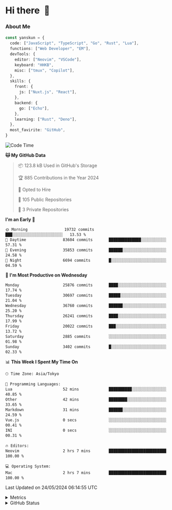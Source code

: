 # Hi there&nbsp; :wave:

### About Me

```ts
const yanskun = {
  code: ["JavaScript", "TypeScript", "Go", "Rust", "Lua"],
  functions: ["Web Developer", "EM"],
  devTools: {
    editor: ["Neovim", "VSCode"],
    keyboard: "HHKB",
    misc: ["tmux", "Copilot"],
  },
  skills: {
    front: {
      js: ["Nuxt.js", "React"],
    },
    backend: {
      go: ["Echo"],
    },
    learning: ["Rust", "Deno"],
  },
  most_favirite: "GitHub",
}
```

<!--START_SECTION:waka-->
![Code Time](http://img.shields.io/badge/Code%20Time-826%20hrs%2039%20mins-blue)

**🐱 My GitHub Data** 

> 📦 123.8 kB Used in GitHub's Storage 
 > 
> 🏆 885 Contributions in the Year 2024
 > 
> 💼 Opted to Hire
 > 
> 📜 105 Public Repositories 
 > 
> 🔑 3 Private Repositories 
 > 
**I'm an Early 🐤** 

```text
🌞 Morning                19732 commits       ███░░░░░░░░░░░░░░░░░░░░░░   13.53 % 
🌆 Daytime                83604 commits       ██████████████░░░░░░░░░░░   57.31 % 
🌃 Evening                35853 commits       ██████░░░░░░░░░░░░░░░░░░░   24.58 % 
🌙 Night                  6694 commits        █░░░░░░░░░░░░░░░░░░░░░░░░   04.59 % 
```
📅 **I'm Most Productive on Wednesday** 

```text
Monday                   25876 commits       ████░░░░░░░░░░░░░░░░░░░░░   17.74 % 
Tuesday                  30697 commits       █████░░░░░░░░░░░░░░░░░░░░   21.04 % 
Wednesday                36760 commits       ██████░░░░░░░░░░░░░░░░░░░   25.20 % 
Thursday                 26241 commits       ████░░░░░░░░░░░░░░░░░░░░░   17.99 % 
Friday                   20022 commits       ███░░░░░░░░░░░░░░░░░░░░░░   13.72 % 
Saturday                 2885 commits        ░░░░░░░░░░░░░░░░░░░░░░░░░   01.98 % 
Sunday                   3402 commits        █░░░░░░░░░░░░░░░░░░░░░░░░   02.33 % 
```


📊 **This Week I Spent My Time On** 

```text
🕑︎ Time Zone: Asia/Tokyo

💬 Programming Languages: 
Lua                      52 mins             ██████████░░░░░░░░░░░░░░░   40.85 % 
Other                    42 mins             ████████░░░░░░░░░░░░░░░░░   33.65 % 
Markdown                 31 mins             ██████░░░░░░░░░░░░░░░░░░░   24.59 % 
Vue.js                   0 secs              ░░░░░░░░░░░░░░░░░░░░░░░░░   00.41 % 
INI                      0 secs              ░░░░░░░░░░░░░░░░░░░░░░░░░   00.31 % 

🔥 Editors: 
Neovim                   2 hrs 7 mins        █████████████████████████   100.00 % 

💻 Operating System: 
Mac                      2 hrs 7 mins        █████████████████████████   100.00 % 
```


 Last Updated on 24/05/2024 06:14:55 UTC
<!--END_SECTION:waka-->

<details>
  <summary>Metrics</summary>
  <img src="https://github.com/yanskun/yanskun/blob/main/github-metrics.svg" alt="Metrics">
</details>

<details>
  <summary>GitHub Status</summary>
  <picture>
    <source media="(prefers-color-scheme: dark)" srcset="https://raw.githubusercontent.com/yanskun/yanskun/master/profile-summary-card-output/nord_dark/0-profile-details.svg">
   <img src="https://raw.githubusercontent.com/yanskun/yanskun/master/profile-summary-card-output/default/0-profile-details.svg">
  </picture>
  <br>
  <picture>
    <source media="(prefers-color-scheme: dark)" srcset="https://raw.githubusercontent.com/yanskun/yanskun/master/profile-summary-card-output/nord_dark/1-repos-per-language.svg">
   <img src="https://raw.githubusercontent.com/yanskun/yanskun/master/profile-summary-card-output/default/1-repos-per-language.svg">
  </picture>
  <picture>
    <source media="(prefers-color-scheme: dark)" srcset="https://raw.githubusercontent.com/yanskun/yanskun/master/profile-summary-card-output/nord_dark/2-most-commit-language.svg">
   <img src="https://raw.githubusercontent.com/yanskun/yanskun/master/profile-summary-card-output/default/2-most-commit-language.svg">
  </picture>
  <br>
  <picture>
    <source media="(prefers-color-scheme: dark)" srcset="https://raw.githubusercontent.com/yanskun/yanskun/master/profile-summary-card-output/nord_dark/3-stats.svg">
   <img src="https://raw.githubusercontent.com/yanskun/yanskun/master/profile-summary-card-output/default/3-stats.svg">
  </picture>
  <picture>
    <source media="(prefers-color-scheme: dark)" srcset="https://raw.githubusercontent.com/yanskun/yanskun/master/profile-summary-card-output/nord_dark/4-productive-time.svg">
   <img src="https://raw.githubusercontent.com/yanskun/yanskun/master/profile-summary-card-output/default/4-productive-time.svg">
  </picture>
</details>
